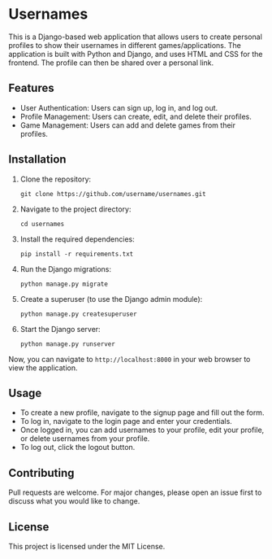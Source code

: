 # Usernames

This is a Django-based web application that allows users to create personal profiles to show their usernames in different games/applications. The application is built with Python and Django, and uses HTML and CSS for the frontend.
The profile can then be shared over a personal link.

## Features

- User Authentication: Users can sign up, log in, and log out.
- Profile Management: Users can create, edit, and delete their profiles.
- Game Management: Users can add and delete games from their profiles.

## Installation

1. Clone the repository:
    ```
    git clone https://github.com/username/usernames.git
    ```
2. Navigate to the project directory:
    ```
    cd usernames
    ```
3. Install the required dependencies:
    ```
    pip install -r requirements.txt
    ```
4. Run the Django migrations:
    ```
    python manage.py migrate
    ```
5. Create a superuser (to use the Django admin module):
    ```
    python manage.py createsuperuser
    ```
6. Start the Django server:
    ```
    python manage.py runserver
    ```
Now, you can navigate to `http://localhost:8000` in your web browser to view the application.

## Usage

- To create a new profile, navigate to the signup page and fill out the form.
- To log in, navigate to the login page and enter your credentials.
- Once logged in, you can add usernames to your profile, edit your profile, or delete usernames from your profile.
- To log out, click the logout button.

## Contributing

Pull requests are welcome. For major changes, please open an issue first to discuss what you would like to change.

## License

This project is licensed under the MIT License.
